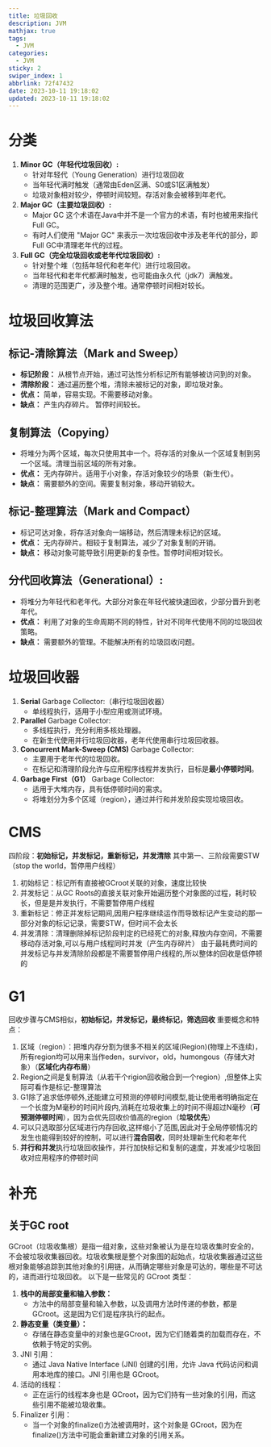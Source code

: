 ```yaml
---
title: 垃圾回收
description: JVM
mathjax: true
tags:
  - JVM
categories:
  - JVM
sticky: 2
swiper_index: 1
abbrlink: 72f47432
date: 2023-10-11 19:18:02
updated: 2023-10-11 19:18:02
---
```

# 分类
1. **Minor GC（年轻代垃圾回收）:**
    - 针对年轻代（Young Generation）进行垃圾回收
    - 当年轻代满时触发（通常由Eden区满、S0或S1区满触发）
    - 垃圾对象相对较少，停顿时间较短。存活对象会被移到年老代。
 2. **Major GC（主要垃圾回收）:**
    - Major GC 这个术语在Java中并不是一个官方的术语，有时也被用来指代Full GC。
    - 有时人们使用 "Major GC" 来表示一次垃圾回收中涉及老年代的部分，即Full GC中清理老年代的过程。
 3. **Full GC（完全垃圾回收或老年代垃圾回收）:**
    - 针对整个堆（包括年轻代和老年代）进行垃圾回收。
    - 当年轻代和老年代都满时触发，也可能由永久代（jdk7）满触发。
    - 清理的范围更广，涉及整个堆。通常停顿时间相对较长。
# 垃圾回收算法
## 标记-清除算法（Mark and Sweep）
- **标记阶段：** 从根节点开始，通过可达性分析标记所有能够被访问到的对象。
- **清除阶段：** 通过遍历整个堆，清除未被标记的对象，即垃圾对象。
- **优点：** 简单，容易实现。不需要移动对象。
- **缺点：** 产生内存碎片。 暂停时间较长。
## **复制算法（Copying）**
- 将堆分为两个区域，每次只使用其中一个。将存活的对象从一个区域复制到另一个区域。清理当前区域的所有对象。
- **优点：** 无内存碎片。适用于小对象，存活对象较少的场景（新生代）。
- **缺点：** 需要额外的空间。需要复制对象，移动开销较大。
## **标记-整理算法（Mark and Compact）**
- 标记可达对象，将存活对象向一端移动，然后清理未标记的区域。
- **优点：** 无内存碎片。相较于复制算法，减少了对象复制的开销。
- **缺点：** 移动对象可能导致引用更新的复杂性。暂停时间相对较长。
## **分代回收算法（Generational）:**
- 将堆分为年轻代和老年代。大部分对象在年轻代被快速回收，少部分晋升到老年代。
- **优点：** 利用了对象的生命周期不同的特性，针对不同年代使用不同的垃圾回收策略。
- **缺点：** 需要额外的管理。不能解决所有的垃圾回收问题。
# 垃圾回收器
1. **Serial** Garbage Collector:（串行垃圾回收器）
    - 单线程执行，适用于小型应用或测试环境。
2. **Parallel** Garbage Collector:
	- 多线程执行，充分利用多核处理器。
    - 在新生代使用并行垃圾回收器，老年代使用串行垃圾回收器。
3. **Concurrent Mark-Sweep (CMS)** Garbage Collector:
    - 主要用于老年代的垃圾回收。
    - 在标记和清理阶段允许与应用程序线程并发执行，目标是**最小停顿时间**。
 4. **Garbage First（G1）** Garbage Collector:
    - 适用于大堆内存，具有低停顿时间的需求。
    - 将堆划分为多个区域（region），通过并行和并发阶段实现垃圾回收。
# CMS
四阶段：**初始标记，并发标记，重新标记，并发清除**
其中第一、三阶段需要STW（stop the world，暂停用户线程）
1. 初始标记：标记所有直接被GCroot关联的对象，速度比较快
2. 并发标记：从GC Roots的直接关联对象开始遍历整个对象图的过程，耗时较长，但是是并发执行，不需要暂停用户线程
3. 重新标记：修正并发标记期间,因用户程序继续运作而导致标记产生变动的那一部分对象的标记记录，需要STW，但时间不会太长
4. 并发清除：清理删除掉标记阶段判定的已经死亡的对象,释放内存空间，不需要移动存活对象,可以与用户线程同时并发（产生内存碎片）
由于最耗费时间的并发标记与并发清除阶段都是不需要暂停用户线程的,所以整体的回收是低停顿的
# G1
回收步骤与CMS相似，**初始标记，并发标记，最终标记，筛选回收**
重要概念和特点：
1. 区域（region）：把堆内存分割为很多不相关的区域(Region)(物理上不连续)，所有region均可以用来当作eden，survivor，old，humongous（存储大对象）（**区域化内存布局**）
2. Region之间是复制算法（从若干个rigion回收融合到一个region）,但整体上实际可看作是标记-整理算法
3. G1除了追求低停顿外,还能建立可预测的停顿时间模型,能让使用者明确指定在一个长度为M毫秒的时间片段内,消耗在垃圾收集上的时间不得超过N毫秒（**可预测停顿时间**），因为会优先回收价值高的region（**垃圾优先**）
4. 可以只选取部分区域进行内存回收,这样缩小了范围,因此对于全局停顿情况的发生也能得到较好的控制，可以进行**混合回收**，同时处理新生代和老年代
5. **并行和并发**执行垃圾回收操作，并行加快标记和复制的速度，并发减少垃圾回收对应用程序的停顿时间
# 补充
## 关于GC root
GCroot（垃圾收集根）是指一组对象，这些对象被认为是在垃圾收集时安全的，不会被垃圾收集器回收。垃圾收集根是整个对象图的起始点，垃圾收集器通过这些根对象能够追踪到其他对象的引用链，从而确定哪些对象是可达的，哪些是不可达的，进而进行垃圾回收。
以下是一些常见的 GCroot 类型：
1. **栈中的局部变量和输入参数：**
    - 方法中的局部变量和输入参数，以及调用方法时传递的参数，都是GCroot。这是因为它们是程序执行的起点。
2. **静态变量（类变量）：**
    - 存储在静态变量中的对象也是GCroot，因为它们随着类的加载而存在，不依赖于特定的实例。
3. JNI 引用：
    - 通过 Java Native Interface (JNI) 创建的引用，允许 Java 代码访问和调用本地库的接口。JNI 引用也是 GCroot。
4. 活动的线程：
    - 正在运行的线程本身也是 GCroot，因为它们持有一些对象的引用，而这些引用不能被垃圾收集。
5. Finalizer 引用：
    - 当一个对象的finalize()方法被调用时，这个对象是 GCroot，因为在finalize()方法中可能会重新建立对象的引用关系。